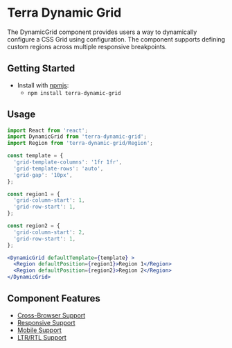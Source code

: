# Terra Dynamic Grid

The DynamicGrid component provides users a way to dynamically configure a CSS Grid using
configuration. The component supports defining custom regions across multiple responsive breakpoints.

## Getting Started

- Install with [npmjs](https://www.npmjs.com):
  - `npm install terra-dynamic-grid`

## Usage

```jsx
import React from 'react';
import DynamicGrid from 'terra-dynamic-grid';
import Region from 'terra-dynamic-grid/Region';

const template = {
  'grid-template-columns': '1fr 1fr',
  'grid-template-rows': 'auto',
  'grid-gap': '10px',
};

const region1 = {
  'grid-column-start': 1,
  'grid-row-start': 1,
};

const region2 = {
  'grid-column-start': 2,
  'grid-row-start': 1,
};

<DynamicGrid defaultTemplate={template} >
  <Region defaultPosition={region1}>Region 1</Region>
  <Region defaultPosition={region2}>Region 2</Region>
</DynamicGrid>
```

## Component Features

 * [Cross-Browser Support](https://github.com/cerner/terra-core/wiki/Component-Features#cross-browser-support)
 * [Responsive Support](https://github.com/cerner/terra-core/wiki/Component-Features#responsive-support)
 * [Mobile Support](https://github.com/cerner/terra-core/wiki/Component-Features#mobile-support)
 * [LTR/RTL Support](https://github.com/cerner/terra-core/wiki/Component-Features#ltr--rtl-support)

